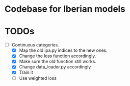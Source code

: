 # Codebase for Iberian models

# TODOs
- [ ] Continuous categories.
    - [x] Map the old ipa.py indices to the new ones.
    - [x] Change the loss function accordingly.
    - [x] Make sure the old function still works.
    - [x] Change data_loader.py accordingly
    - [x] Train it
    - [ ] Use weighted loss
